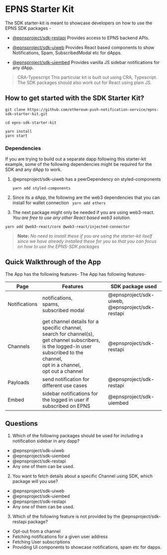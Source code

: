 # EPNS Starter Kit

The SDK starter-kit is meant to showcase developers on how to use the EPNS SDK packages -

* [@epnsproject/sdk-restapi](https://www.npmjs.com/package/@epnsproject/sdk-restapi) Provides access to EPNS backend APIs.

* [@epnsproject/sdk-uiweb](https://www.npmjs.com/package/@epnsproject/sdk-uiweb) Provides React based components to show Notifications, Spam, SubscribedModal etc for dApps.

* [@epnsproject/sdk-uiembed](https://www.npmjs.com/package/@epnsproject/sdk-uiembed) Provides vanilla JS sidebar notifications for any dApp.

> CRA-Typescript
This particular kit is built out using CRA, Typescript. The SDK packages should also work out for React using plain JS.

## How to get started with the SDK Starter Kit?

```
git clone https://github.com/ethereum-push-notification-service/epns-sdk-starter-kit.git

cd epns-sdk-starter-kit

yarn install
yarn start
```

### Dependencies

If you are trying to build out a separate dapp following this starter-kit example, some of the following dependencies might be required for the SDK and any dApp to work.

1. @epnsproject/sdk-uiweb has a peerDependency on styled-components

    `yarn add styled-components`

2. Since its a dApp, the following are the web3 dependencies that you can install for wallet connection
 ` yarn add ethers`

3. The next package might only be needed if you are using web3-react. *You are free to use any other React based web3 solution.*

`yarn add @web3-react/core @web3-react/injected-connector`

> **Note:** *No need to install these if you are using the starter-kit itself since we have already installed these for you so that you can focus on how to use the EPNS-SDK packages*

## Quick Walkthrough of the App
The App has the following features-
The App has following features-

| Page    | Features    | SDK package used |
|----------|---------|---------|
| Notifications    | notifications, <br/>spams, <br/>subscribed modal  |  @epnsproject/sdk-uiweb, <br/>@epnsproject/sdk-restapi    |
| Channels     | get channel details for a specific channel, <br/>search for channel(s), <br/>get channel subscribers, <br/>is the logged-in user subscribed to the channel, <br/>opt in a channel, <br/>opt out a channel  | @epnsproject/sdk-restapi      |
| Payloads     | send notification for different use cases  | @epnsproject/sdk-restapi      |
| Embed | sidebar notifications for the logged in user if subscribed on EPNS  |   @epnsproject/sdk-uiembed    |

## Questions
1. Which of the following packages should be used for including a notification sidebar in any dapp?
  * @epnsproject/sdk-uiweb
  * @epnsproject/sdk-uiembed  
  * @epnsproject/sdk-restapi
  * Any one of them can be used.

2. You want to fetch details about a specific Channel using SDK, which package will you use?
  * @epnsproject/sdk-uiweb
  * @epnsproject/sdk-uiembed  
  * @epnsproject/sdk-restapi
  * Any one of them can be used.

3. Which of the following feature is not provided by the @epnsproject/sdk-restapi package?
  * Opt-out from a channel
  * Fetching notifications for a given user address
  * Fetching User subscriptions
  * Providing UI components to showcase notifications, spam etc for dapps. 
